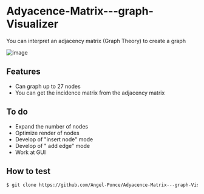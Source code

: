 # Adyacence-Matrix---graph-Visualizer

You can interpret an adjacency matrix (Graph Theory) to create a graph

![image](https://user-images.githubusercontent.com/60164099/104359235-0561e100-54d5-11eb-9aaf-b1f1690c000e.png)

## Features
- Can graph up to 27 nodes
- You can get the incidence matrix from the adjacency matrix

## To do
- Expand the number of nodes
- Optimize render of nodes
- Develop of "insert node" mode
- Develop of " add edge" mode
- Work at GUI

## How to test
```sh
$ git clone https://github.com/Angel-Ponce/Adyacence-Matrix---graph-Visualizer.git
```
